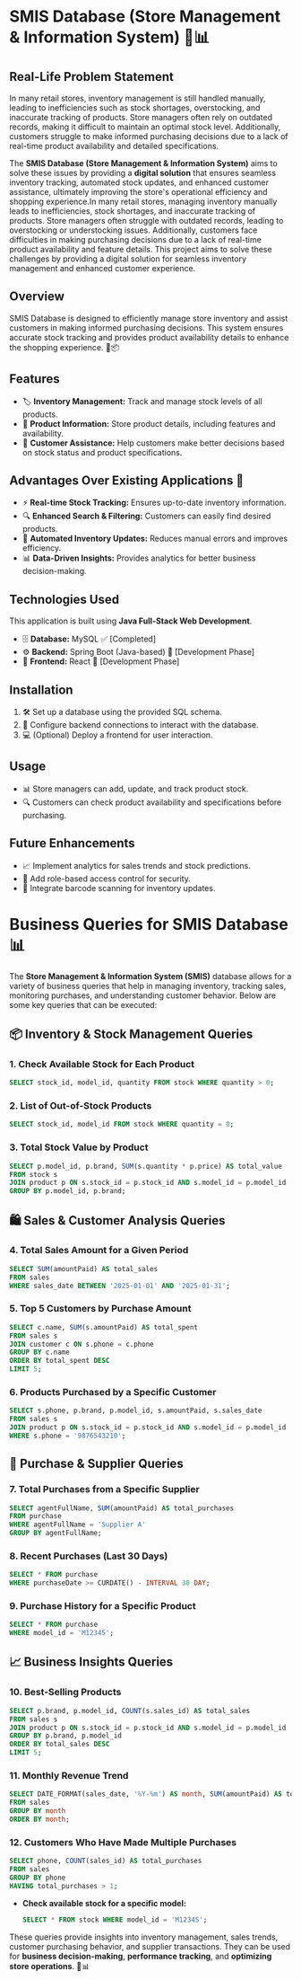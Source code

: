 # SMIS Database (Store Management & Information System) 🏪📊

## Real-Life Problem Statement  
In many retail stores, inventory management is still handled manually, leading to inefficiencies such as stock shortages, overstocking, and inaccurate tracking of products. Store managers often rely on outdated records, making it difficult to maintain an optimal stock level. Additionally, customers struggle to make informed purchasing decisions due to a lack of real-time product availability and detailed specifications.

The **SMIS Database (Store Management & Information System)** aims to solve these issues by providing a **digital solution** that ensures seamless inventory tracking, automated stock updates, and enhanced customer assistance, ultimately improving the store's operational efficiency and shopping experience.In many retail stores, managing inventory manually leads to inefficiencies, stock shortages, and inaccurate tracking of products. Store managers often struggle with outdated records, leading to overstocking or understocking issues. Additionally, customers face difficulties in making purchasing decisions due to a lack of real-time product availability and feature details. This project aims to solve these challenges by providing a digital solution for seamless inventory management and enhanced customer experience.

## Overview  
SMIS Database is designed to efficiently manage store inventory and assist customers in making informed purchasing decisions. This system ensures accurate stock tracking and provides product availability details to enhance the shopping experience. 🛒📦

## Features  
- 🏷 **Inventory Management:** Track and manage stock levels of all products.  
- 📄 **Product Information:** Store product details, including features and availability.  
- 🤝 **Customer Assistance:** Help customers make better decisions based on stock status and product specifications.  

## Advantages Over Existing Applications 🌟
- ⚡ **Real-time Stock Tracking:** Ensures up-to-date inventory information.  
- 🔍 **Enhanced Search & Filtering:** Customers can easily find desired products.  
- 🔄 **Automated Inventory Updates:** Reduces manual errors and improves efficiency.  
- 📊 **Data-Driven Insights:** Provides analytics for better business decision-making.  
 
## Technologies Used  
This application is built using **Java Full-Stack Web Development**.  
- 🗄 **Database:** MySQL ✅ [Completed]  
- ⚙ **Backend:** Spring Boot (Java-based) 🚧 [Development Phase]  
- 🎨 **Frontend:** React 🚧 [Development Phase]  

## Installation  
1. 🛠 Set up a database using the provided SQL schema.  
2. 🔗 Configure backend connections to interact with the database.  
3. 💻 (Optional) Deploy a frontend for user interaction.  

## Usage  
- 📊 Store managers can add, update, and track product stock.  
- 🔍 Customers can check product availability and specifications before purchasing.  

## Future Enhancements  
- 📈 Implement analytics for sales trends and stock predictions.  
- 🔐 Add role-based access control for security.  
- 📲 Integrate barcode scanning for inventory updates.  




# Business Queries for SMIS Database 📊

The **Store Management & Information System (SMIS)** database allows for a variety of business queries that help in managing inventory, tracking sales, monitoring purchases, and understanding customer behavior. Below are some key queries that can be executed:

## 📦 Inventory & Stock Management Queries  

### 1. Check Available Stock for Each Product  
```sql
SELECT stock_id, model_id, quantity FROM stock WHERE quantity > 0;
```

### 2. List of Out-of-Stock Products  
```sql
SELECT stock_id, model_id FROM stock WHERE quantity = 0;
```

### 3. Total Stock Value by Product  
```sql
SELECT p.model_id, p.brand, SUM(s.quantity * p.price) AS total_value  
FROM stock s  
JOIN product p ON s.stock_id = p.stock_id AND s.model_id = p.model_id  
GROUP BY p.model_id, p.brand;
```

## 🛍 Sales & Customer Analysis Queries  

### 4. Total Sales Amount for a Given Period  
```sql
SELECT SUM(amountPaid) AS total_sales  
FROM sales  
WHERE sales_date BETWEEN '2025-01-01' AND '2025-01-31';
```

### 5. Top 5 Customers by Purchase Amount  
```sql
SELECT c.name, SUM(s.amountPaid) AS total_spent  
FROM sales s  
JOIN customer c ON s.phone = c.phone  
GROUP BY c.name  
ORDER BY total_spent DESC  
LIMIT 5;
```

### 6. Products Purchased by a Specific Customer  
```sql
SELECT s.phone, p.brand, p.model_id, s.amountPaid, s.sales_date  
FROM sales s  
JOIN product p ON s.stock_id = p.stock_id AND s.model_id = p.model_id  
WHERE s.phone = '9876543210';
```

## 🛒 Purchase & Supplier Queries  

### 7. Total Purchases from a Specific Supplier  
```sql
SELECT agentFullName, SUM(amountPaid) AS total_purchases  
FROM purchase  
WHERE agentFullName = 'Supplier A'  
GROUP BY agentFullName;
```

### 8. Recent Purchases (Last 30 Days)  
```sql
SELECT * FROM purchase  
WHERE purchaseDate >= CURDATE() - INTERVAL 30 DAY;
```

### 9. Purchase History for a Specific Product  
```sql
SELECT * FROM purchase  
WHERE model_id = 'M12345';
```

## 📈 Business Insights Queries  

### 10. Best-Selling Products  
```sql
SELECT p.brand, p.model_id, COUNT(s.sales_id) AS total_sales  
FROM sales s  
JOIN product p ON s.stock_id = p.stock_id AND s.model_id = p.model_id  
GROUP BY p.brand, p.model_id  
ORDER BY total_sales DESC  
LIMIT 5;
```

### 11. Monthly Revenue Trend  
```sql
SELECT DATE_FORMAT(sales_date, '%Y-%m') AS month, SUM(amountPaid) AS total_revenue  
FROM sales  
GROUP BY month  
ORDER BY month;
```

### 12. Customers Who Have Made Multiple Purchases  
```sql
SELECT phone, COUNT(sales_id) AS total_purchases  
FROM sales  
GROUP BY phone  
HAVING total_purchases > 1;
```

- **Check available stock for a specific model:**
  ```sql
  SELECT * FROM stock WHERE model_id = 'M12345';
  ```

These queries provide insights into inventory management, sales trends, customer purchasing behavior, and supplier transactions. They can be used for **business decision-making**, **performance tracking**, and **optimizing store operations**. 🚀📊




 
